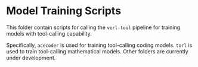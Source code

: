 # Model Training Scripts

This folder contain scripts for calling the `verl-tool` pipeline for training models with tool-calling capability. 

Specifically, `acecoder` is used for training tool-calling coding models. `torl` is used to train tool-calling mathematical models. Other folders are currently under development.
